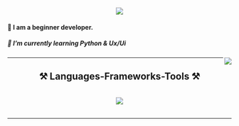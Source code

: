 <h1 align="center">
    <img src="https://readme-typing-svg.herokuapp.com/?font=Righteous&size=35&center=true&vCenter=true&width=500&height=70&duration=4000&lines=Hi+There!+👋;+I'm+Sithulaka+Sanchith!;" />
</h1>
 
 #### 🔭 I am a beginner developer.
 
 ##### 🌱 I’m currently learning **Python & Ux/Ui**

 <img align="right" src="https://visitor-badge.laobi.icu/badge?page_id=sithulaka.sithulaka" />

<hr/>
 
<h2 align="center">⚒️ Languages-Frameworks-Tools ⚒️</h2>
<br/>
<div align="center">
    <img src="https://skillicons.dev/icons?i=python,javascript,docker,raspberrypi,html,css,linux,vscode,github,figma," /><br>
</div>

<br/>
<hr/>
